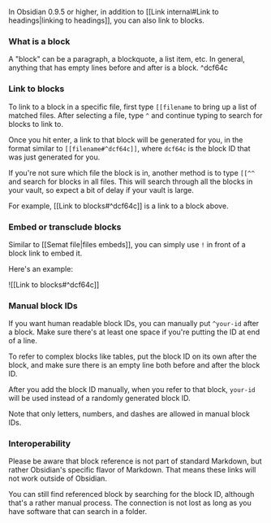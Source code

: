 In Obsidian 0.9.5 or higher, in addition to [[Link internal#Link to headings|linking to headings]], you can also link to blocks.

### What is a block

A "block" can be a paragraph, a blockquote, a list item, etc. In general, anything that has empty lines before and after is a block. ^dcf64c

### Link to blocks

To link to a block in a specific file, first type `[[filename` to bring up a list of matched files. After selecting a file, type `^` and continue typing to search for blocks to link to.

Once you hit enter, a link to that block will be generated for you, in the format similar to `[[filename#^dcf64c]]`, where `dcf64c` is the block ID that was just generated for you.

If you're not sure which file the block is in, another method is to type `[[^^` and search for blocks in all files. This will search through all the blocks in your vault, so expect a bit of delay if your vault is large.

For example, [[Link to blocks#^dcf64c]] is a link to a block above.

### Embed or transclude blocks

Similar to [[Semat file|files embeds]], you can simply use `!` in front of a block link to embed it.

Here's an example:

![[Link to blocks#^dcf64c]]

### Manual block IDs

If you want human readable block IDs, you can manually put `^your-id` after a block. Make sure there's at least one space if you're putting the ID at end of a line.

To refer to complex blocks like tables, put the block ID on its own after the block, and make sure there is an empty line both before and after the block ID.

After you add the block ID manually, when you refer to that block, `your-id` will be used instead of a randomly generated block ID.

Note that only letters, numbers, and dashes are allowed in manual block IDs.

### Interoperability

Please be aware that block reference is not part of standard Markdown, but rather Obsidian's specific flavor of Markdown. That means these links will not work outside of Obsidian.

You can still find referenced block by searching for the block ID, although that's a rather manual process. The connection is not lost as long as you have software that can search in a folder.
